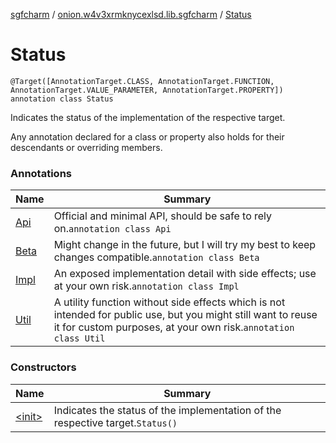 [sgfcharm](../../index.md) / [onion.w4v3xrmknycexlsd.lib.sgfcharm](../index.md) / [Status](./index.md)

# Status

`@Target([AnnotationTarget.CLASS, AnnotationTarget.FUNCTION, AnnotationTarget.VALUE_PARAMETER, AnnotationTarget.PROPERTY]) annotation class Status`

Indicates the status of the implementation of the respective target.

Any annotation declared for a class or property also holds for their descendants or overriding members.

### Annotations

| Name | Summary |
|---|---|
| [Api](-api/index.md) | Official and minimal API, should be safe to rely on.`annotation class Api` |
| [Beta](-beta/index.md) | Might change in the future, but I will try my best to keep changes compatible.`annotation class Beta` |
| [Impl](-impl/index.md) | An exposed implementation detail with side effects; use at your own risk.`annotation class Impl` |
| [Util](-util/index.md) | A utility function without side effects which is not intended for public use, but you might still want to reuse it for custom purposes, at your own risk.`annotation class Util` |

### Constructors

| Name | Summary |
|---|---|
| [&lt;init&gt;](-init-.md) | Indicates the status of the implementation of the respective target.`Status()` |
